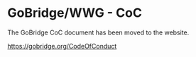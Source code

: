 # GoBridge/WWG - CoC

The GoBridge CoC document has been moved to the website.

https://gobridge.org/CodeOfConduct
